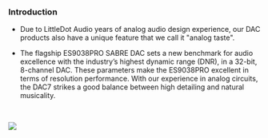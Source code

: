 ### Introduction

- Due to LittleDot Audio years of analog audio design experience, our DAC products also have a unique feature that we call it "analog taste".

- The flagship ES9038PRO SABRE DAC sets a new benchmark for audio excellence with the industry’s highest dynamic range (DNR), in a 32-bit, 8-channel DAC. These parameters make the ES9038PRO excellent in terms of resolution performance. With our experience in analog circuits, the DAC7 strikes a good balance between high detailing and natural musicality.

<BR>


![](/static/products/DAC-7/6.jpg)